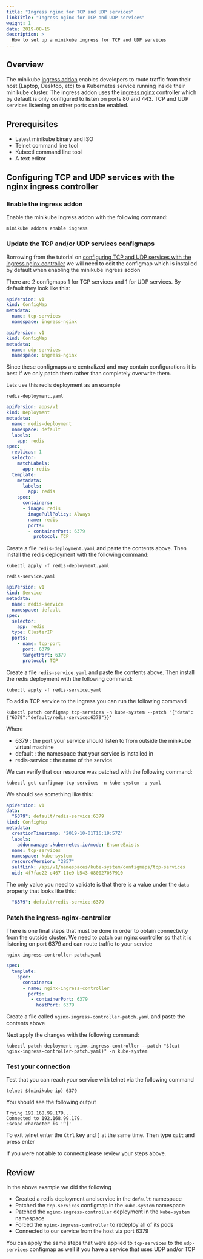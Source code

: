 ```yaml
---
title: "Ingress nginx for TCP and UDP services"
linkTitle: "Ingress nginx for TCP and UDP services"
weight: 1
date: 2019-08-15
description: >
  How to set up a minikube ingress for TCP and UDP services
---
```


## Overview

The minikube [ingress addon](https://github.com/kubernetes/minikube/tree/master/deploy/addons/ingress) enables developers 
to route traffic from their host (Laptop, Desktop, etc) to a Kubernetes service running inside their minikube cluster.
The ingress addon uses the [ingress nginx](https://github.com/kubernetes/ingress-nginx) controller which by default
is only configured to listen on ports 80 and 443. TCP and UDP services listening on other ports can be enabled.

## Prerequisites

- Latest minikube binary and ISO
- Telnet command line tool
- Kubectl command line tool
- A text editor

## Configuring TCP and UDP services with the nginx ingress controller

### Enable the ingress addon 

Enable the minikube ingress addon with the following command: 

```shell
minikube addons enable ingress
```

### Update the TCP and/or UDP services configmaps

Borrowing from the tutorial on [configuring TCP and UDP services with the ingress nginx controller](https://kubernetes.github.io/ingress-nginx/user-guide/exposing-tcp-udp-services/)
we will need to edit the configmap which is installed by default when enabling the minikube ingress addon 

There are 2 configmaps 1 for TCP services and 1 for UDP services. By default they look like this: 

```yaml
apiVersion: v1
kind: ConfigMap
metadata:
  name: tcp-services
  namespace: ingress-nginx
```

```yaml
apiVersion: v1
kind: ConfigMap
metadata:
  name: udp-services
  namespace: ingress-nginx
```

Since these configmaps are centralized and may contain configurations it is best if we only patch them rather than completely overwrite them. 

Lets use this redis deployment as an example

`redis-deployment.yaml`
```yaml
apiVersion: apps/v1
kind: Deployment
metadata:
  name: redis-deployment
  namespace: default
  labels:
    app: redis
spec:
  replicas: 1
  selector:
    matchLabels:
      app: redis
  template:
    metadata:
      labels:
        app: redis
    spec:
      containers:
      - image: redis
        imagePullPolicy: Always
        name: redis
        ports:
        - containerPort: 6379
          protocol: TCP
```

Create a file `redis-deployment.yaml` and paste the contents above. Then install the redis deployment with the following command:
```shell
kubectl apply -f redis-deployment.yaml
```

`redis-service.yaml`
```yaml
apiVersion: v1
kind: Service
metadata:
  name: redis-service
  namespace: default
spec:
  selector:
    app: redis
  type: ClusterIP
  ports:
    - name: tcp-port
      port: 6379
      targetPort: 6379
      protocol: TCP
```

Create a file `redis-service.yaml` and paste the contents above. Then install the redis deployment with the following command:
```shell
kubectl apply -f redis-service.yaml
```

To add a TCP service to the ingress you can run the following command

```shell
kubectl patch configmap tcp-services -n kube-system --patch '{"data":{"6379":"default/redis-service:6379"}}'
```

Where 
- 6379 : the port your service should listen to from outside the minikube virtual machine
- default : the namespace that your service is installed in
- redis-service : the name of the service

We can verify that our resource was patched with the following command: 

```shell
kubectl get configmap tcp-services -n kube-system -o yaml
```

We should see something like this: 

```yaml
apiVersion: v1
data:
  "6379": default/redis-service:6379
kind: ConfigMap
metadata:
  creationTimestamp: "2019-10-01T16:19:57Z"
  labels:
    addonmanager.kubernetes.io/mode: EnsureExists
  name: tcp-services
  namespace: kube-system
  resourceVersion: "2857"
  selfLink: /api/v1/namespaces/kube-system/configmaps/tcp-services
  uid: 4f7fac22-e467-11e9-b543-080027057910
```

The only value you need to validate is that there is a value under the `data` property that looks like this: 

```yaml
  "6379": default/redis-service:6379
```

### Patch the ingress-nginx-controller

There is one final steps that must be done in order to obtain connectivity from the outside cluster.
We need to patch our nginx controller so that it is listening on port 6379 and can route traffic to your service

`nginx-ingress-controller-patch.yaml`
```yaml
spec:
  template:
    spec:
      containers:
      - name: nginx-ingress-controller
        ports:
         - containerPort: 6379
           hostPort: 6379
```

Create a file called `nginx-ingress-controller-patch.yaml` and paste the contents above

Next apply the changes with the following command:
```shell
kubectl patch deployment nginx-ingress-controller --patch "$(cat nginx-ingress-controller-patch.yaml)" -n kube-system
```

### Test your connection

Test that you can reach your service with telnet via the following command

```shell
telnet $(minikube ip) 6379
```

You should see the following output
```text
Trying 192.168.99.179...
Connected to 192.168.99.179.
Escape character is '^]'
```

To exit telnet enter the `Ctrl` key and `]` at the same time. Then type `quit` and press enter

If you were not able to connect please review your steps above. 

## Review

In the above example we did the following
- Created a redis deployment and service in the `default` namespace
- Patched the `tcp-services` configmap in the `kube-system` namespace
- Patched the `nginx-ingress-controller` deployment in the `kube-system` namespace
- Forced the `nginx-ingress-controller` to redeploy all of its pods
- Connected to our service from the host via port 6379

You can apply the same steps that were applied to `tcp-services` to the `udp-services` configmap as well if you have a 
service that uses UDP and/or TCP

